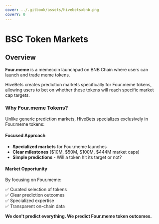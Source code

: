 ```yaml
---
cover: ../.gitbook/assets/hivebetsxbnb.png
coverY: 0
---
```


# BSC Token Markets

## Overview

**Four.meme** is a memecoin launchpad on BNB Chain where users can launch and trade meme tokens.

HiveBets creates prediction markets specifically for Four.meme tokens, allowing users to bet on whether these tokens will reach specific market cap targets.

### Why Four.meme Tokens?

Unlike generic prediction markets, HiveBets specializes exclusively in Four.meme tokens:

#### Focused Approach

* **Specialized markets** for Four.meme launches
* **Clear milestones** ($10M, $50M, $100M, $444M market caps)
* **Simple predictions** - Will a token hit its target or not?

#### Market Opportunity

By focusing on Four.meme:

✅ Curated selection of tokens\
✅ Clear prediction outcomes\
✅ Specialized expertise\
✅ Transparent on-chain data

**We don't predict everything. We predict Four.meme token outcomes.**
